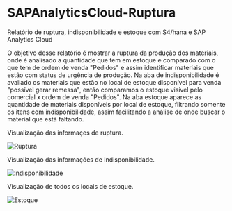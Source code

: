 # SAPAnalyticsCloud-Ruptura
Relatório de ruptura, indisponibilidade e estoque com S4/hana e SAP Analytics Cloud

O objetivo desse relatório é mostrar a ruptura da produção dos materiais, onde é analisado a quantidade que tem em estoque e comparado com o que tem de ordem de venda "Pedidos" e assim identificar materiais que estão com status de urgência de produção.
Na aba de indisponibilidade é avaliado os materiais que estão no local de estoque disponível para venda "possível gerar remessa", então comparamos o estoque visível pelo comercial x ordem de venda "Pedidos".
Na aba estoque aparece as quantidade de materiais disponíveis por local de estoque, filtrando somente os itens com indisponibilidade, assim facilitando a análise de onde buscar o material que está faltando.




Visualização das informaçes de ruptura.

![Ruptura](https://user-images.githubusercontent.com/2106357/67513731-d235f680-f671-11e9-813f-425f45f51846.png)

Visualização das informações de Indisponibilidade.

![indisponibilidade](https://user-images.githubusercontent.com/2106357/67513753-e1b53f80-f671-11e9-8b70-779612e3a219.png)

Visualização de todos os locais de estoque.

![Estoque](https://user-images.githubusercontent.com/2106357/67513770-eb3ea780-f671-11e9-9b34-db4b433a21df.png)
